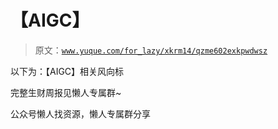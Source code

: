 # 【AIGC】

> 原文：[`www.yuque.com/for_lazy/xkrm14/qzme602exkpwdwsz`](https://www.yuque.com/for_lazy/xkrm14/qzme602exkpwdwsz)

以下为：【AIGC】相关风向标

完整生财周报见懒人专属群~

公众号懒人找资源，懒人专属群分享


